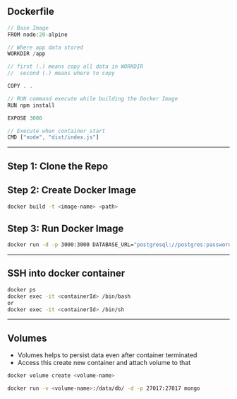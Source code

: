 ## Dockerfile

```js
// Base Image
FROM node:20-alpine

// Where app data stored
WORKDIR /app

// first (.) means copy all data in WORKDIR
//  second (.) means where to copy

COPY . .

// RUN command execute while building the Docker Image
RUN npm install

EXPOSE 3000

// Execute when container start
CMD ["node", "dist/index.js"]
```

---

## Step 1: Clone the Repo

## Step 2: Create Docker Image

```bash
docker build -t <image-name> <path>
```

## Step 3: Run Docker Image

```bash
docker run -d -p 3000:3000 DATABASE_URL="postgresql://postgres:password@localhost:5432/db_name" <image_name>
```

---

## SSH into docker container

```bash
docker ps
docker exec -it <containerId> /bin/bash
or
docker exec -it <containerId> /bin/sh

```

---

## Volumes

- Volumes helps to persist data even after container terminated 
- Access this create new container and attach volume to that

```bash
docker volume create <volume-name>

docker run -v <volume-name>:/data/db/ -d -p 27017:27017 mongo

```
